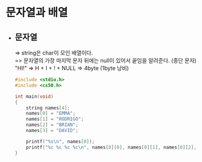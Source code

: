 # 문자열과 배열

- ## 문자열

  => string은 char이 모인 배열이다.<br>
  => 문자열의 가장 마지막 문자 뒤에는 null이 있어서 끝임을 알려준다. (종단 문자)<br>
  "HI!" => H + I + ! + NULL => 4byte (1byte 낭비)

  ```c
  #include <stdio.h>
  #include <cs50.h>

  int main(void)
  {
      string names[4];
      names[0] = "EMMA";
      names[1] = "RODRIGO";
      names[2] = "BRIAN";
      names[3] = "DAVID";

      printf("%s\n", names[0]);
      printf("%c %c %c %c\n", names[0][0], names[0][1], names[0][2], names[0][3]);
  }
  ```

